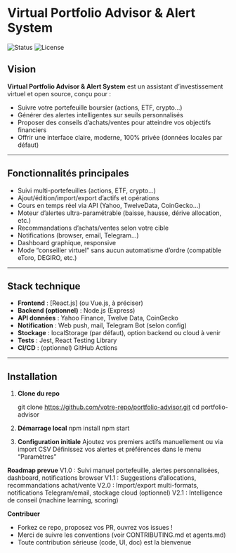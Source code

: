 # Virtual Portfolio Advisor & Alert System

![Status](https://img.shields.io/badge/status-in%20development-orange)
![License](https://img.shields.io/github/license/votre-repo/portfolio-advisor)

## Vision

**Virtual Portfolio Advisor & Alert System** est un assistant d’investissement virtuel et open source, conçu pour :
- Suivre votre portefeuille boursier (actions, ETF, crypto…)
- Générer des alertes intelligentes sur seuils personnalisés
- Proposer des conseils d’achats/ventes pour atteindre vos objectifs financiers
- Offrir une interface claire, moderne, 100% privée (données locales par défaut)

---

## Fonctionnalités principales

- Suivi multi-portefeuilles (actions, ETF, crypto…)
- Ajout/édition/import/export d’actifs et opérations
- Cours en temps réel via API (Yahoo, TwelveData, CoinGecko…)
- Moteur d’alertes ultra-paramétrable (baisse, hausse, dérive allocation, etc.)
- Recommandations d’achats/ventes selon votre cible
- Notifications (browser, email, Telegram…)
- Dashboard graphique, responsive
- Mode “conseiller virtuel” sans aucun automatisme d’ordre (compatible eToro, DEGIRO, etc.)

---

## Stack technique

- **Frontend** : [React.js] (ou Vue.js, à préciser)
- **Backend (optionnel)** : Node.js (Express)
- **API données** : Yahoo Finance, Twelve Data, CoinGecko
- **Notification** : Web push, mail, Telegram Bot (selon config)
- **Stockage** : localStorage (par défaut), option backend ou cloud à venir
- **Tests** : Jest, React Testing Library
- **CI/CD** : (optionnel) GitHub Actions

---

## Installation

1. **Clone du repo**
  
   git clone https://github.com/votre-repo/portfolio-advisor.git
   cd portfolio-advisor

2. **Démarrage local**
   npm install
   npm start

3. **Configuration initiale**
   Ajoutez vos premiers actifs manuellement ou via import CSV
   Définissez vos alertes et préférences dans le menu “Paramètres”

**Roadmap prevue**
 V1.0 : Suivi manuel portefeuille, alertes personnalisées, dashboard, notifications browser
 V1.1 : Suggestions d’allocations, recommandations achat/vente
 V2.0 : Import/export multi-formats, notifications Telegram/email, stockage cloud (optionnel)
 V2.1 : Intelligence de conseil (machine learning, scoring)

**Contribuer**
- Forkez ce repo, proposez vos PR, ouvrez vos issues !
- Merci de suivre les conventions (voir CONTRIBUTING.md et agents.md)
- Toute contribution sérieuse (code, UI, doc) est la bienvenue

